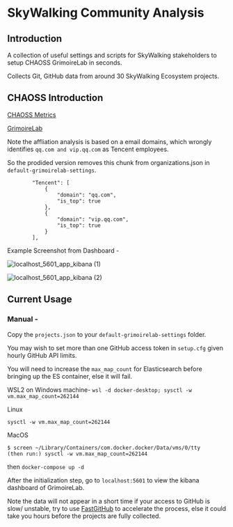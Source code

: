 # SkyWalking Community Analysis

## Introduction
A collection of useful settings and scripts for SkyWalking stakeholders to setup CHAOSS GrimoireLab in seconds.

Collects Git, GitHub data from around 30 SkyWalking Ecosystem projects.

## CHAOSS Introduction
[CHAOSS Metrics](https://chaoss.community/metrics/)

[GrimoireLab](https://chaoss.community/software/#user-content-grimoirelab)

Note the affliation analysis is based on a email domains, which wrongly identifies `qq.com and vip.qq.com` as Tencent employees.

So the prodided version removes this chunk from organizations.json in `default-grimoirelab-settings`.
```
        "Tencent": [
            {
                "domain": "qq.com",
                "is_top": true
            },
            {
                "domain": "vip.qq.com",
                "is_top": true
            }
        ],
```

Example Screenshot from Dashboard - 

![localhost_5601_app_kibana (1)](https://user-images.githubusercontent.com/26076517/129667010-3bd334c1-e4aa-40e7-bb83-05ceb34ea59b.png)

![localhost_5601_app_kibana (2)](https://user-images.githubusercontent.com/26076517/129667123-7a1c5545-5be3-4bb7-afdc-d82b3e8e2f84.png)

## Current Usage 
### Manual - 

Copy the `projects.json` to your `default-grimoirelab-settings` folder.

You may wish to set more than one GitHub access token in `setup.cfg` given hourly GitHub API limits.

You will need to increase the `max_map_count` for Elasticsearch before bringing up the ES container, else it will fail.

WSL2 on Windows machine- 
`
wsl -d docker-desktop;
sysctl -w vm.max_map_count=262144
`

Linux
```console
sysctl -w vm.max_map_count=262144
```

MacOS
```
$ screen ~/Library/Containers/com.docker.docker/Data/vms/0/tty
(then run:) sysctl -w vm.max_map_count=262144
```
then `docker-compose up -d`


After the initialization step, go to `localhost:5601` to view the kibana dashboard of GrimoireLab.

Note the data will not appear in a short time if your access to GitHub is slow/ unstable, 
try to use [FastGitHub](https://github.com/dotnetcore/FastGithub) to accelerate the process, else it could take you hours before the projects are fully collected.
